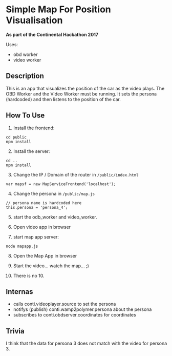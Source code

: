 # Simple Map For Position Visualisation

**As part of the Continental Hackathon 2017**

Uses:

- obd worker
- video worker

## Description
This is an app that visualizes the position of the car as the video plays.
The OBD Worker and the Video Worker must be running.
It sets the persona (hardcoded) and then listens to the position of the car.

## How To Use


1. Install the frontend:
```
cd public
npm install
```
2. Install the server:
```
cd ..
npm install
```

3. Change the IP / Domain of the router in `/public/index.html`
```
var mapsf = new MapServiceFrontend('localhost');
```

4. Change the persona in `/public/map.js`
```
// persona name is hardcoded here
this.persona = 'persona_4';
```

5. start the odb_worker and video_worker.

6. Open video app in browser

7. start map app server:
```
node mapapp.js
```

8. Open the Map App in browser

9. Start the video... watch the map... ;)

10. There is no 10.



## Internas

- calls conti.videoplayer.source to set the persona
- notifys (publish) conti.wamp2polymer.persona about the persona
- subscribes to conti.obdserver.coordinates for coordinates

## Trivia

I think that the data for persona 3 does not match with the video for persona 3.